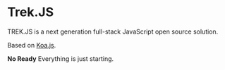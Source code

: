 # Trek.JS

TREK.JS is a next generation full-stack JavaScript open source solution.

Based on [Koa.js][].

**No Ready** Everything is just starting.


[Koa.js]: http://koajs.com
